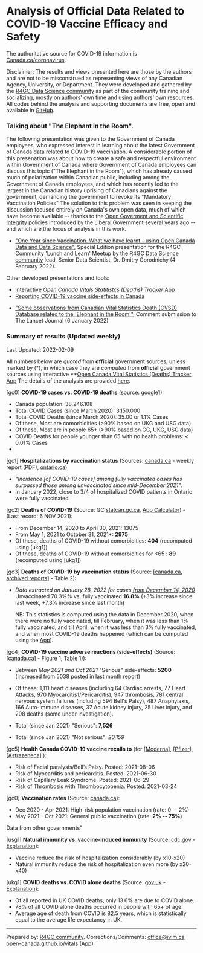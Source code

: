 <!-- Open Canada Vital Statistics Application Resources
Analysis of Official Data Related to COVID-19 Vaccine Efficacy and Safety
-->

Analysis of Official Data Related to COVID-19 Vaccine Efficacy and Safety
==================================================

The authoritative source for COVID-19 information is [Canada.ca/coronavirus](https://www.canada.ca/en/public-health/services/diseases/coronavirus-disease-covid-19.html).

Disclaimer:  The results and views presented here are those by the authors and are not to be misconstrued as representing  views of
any Canadian Agency, University, or Department. They were developed and gathered by the [R4GC Data Science community](https://open-canada.github.io/r4gc/index.html#r4gc-community) as part of the community training and socializing, mostly on authors' own time and using authors' own resources.
All codes behind the analysis and supporting documents are free, open and available in [GitHub](https://github.com/open-canada/vitals/). 

<!-- 
-   ["Statistical analysis of official data sources related to vaccine efficacy and  safety (NEW EVIDENCE SINCE OCTOBER
    2021)"](https://open-canada.github.io/vitals/analysis)
-->

<!-- 
[Open Canada Vitals Statitistcs (Deaths) Tracker App](https://open-canada.github.io/Apps/vitals) | [Reporting COVID-19 vaccine side-effects in Canada](report-side-effects)  | 


[Open Canada Vitals Statitistcs (Deaths) Tracker App](https://open-canada.github.io/Apps/vitals) | ["One Year since Vaccination..." (Presentation)](https://open-canada.github.io/vitals/r4gc-meetup-2022-02-04-SpecialEdition(OneYearOfVaccineInCanada).pdf) | ["Some observations related tothe 'Elephant in the Room'" (Research Paper)](https://open-canada.github.io/vitals/comment.pdf) | [Reporting COVID-19 vaccine side-effects in Canada](report-side-effects)  | 


qqq | www | eee 
the | eee | eee

-->

### Talking about "The Elephant in the Room". 
<!-- How to defend the constitutional freedom and scientific integgity in the times of crisis-->

<!-- by a Senior Government of Canada Data Scientist, Dr. Dmitry Gorodnichy, the lead and moderator of the [R4GC Data Science community](https://open-canada.github.io/r4gc/index.html#r4gc-community)  group, -
, which started on January 29, 2021 and which continues till present,
-->

<!--   , all bound by the [Code of Conduct](conduct_code_conduite_eng.pdf) which instructs employees to refrain from making  criticisms of  the Government
of Canada, 
We refrain from making public criticisms of the CBSA and/or the Government
of Canada including posting critical comments on social media fora. -->

The following presentation was given to the Government of Canada employees, who expressed interest in learning about the  latest Government of Canada data related to COVID-19 vaccination. 
A considerable portion of this presenation was about how to create a safe and respectful environment within Government of Canada where Government of Canada employees can discuss this topic ("The Elephant in the Room"), which has already caused much of polarization within Canadian public, including among the Government of Canada employees, and which has recently led to  the largest in the Canadian history uprising of Canadians against the government, demanding the government to revoke its "Mandatory Vaccination Policies" <!-- as being scientifically, ethically,  legally, and economically unjustified. -->
The solution to  this problem  was seen in keeping the discussion focused entirely on  Canada's own open data, much of which have become available -- thanks to the [Open Goverment and Scientific Integrity](https://open-canada.github.io/r4gc/open-policies.html#open-policies) policies introduced by the  Liberal Government several years ago -- and which are the focus of analysis in  this work. 

<!-- A lot of effort in this presentation was given to applaud many of the Government of Canada efforts -->

- ["One Year since Vaccination. What we have learnt - using Open Canada Data and Data Science"](https://github.com/open-canada/vitals/blob/main/docs/r4gc-meetup-2022-02-04-SpecialEdition(OneYearOfVaccineInCanada).pdf), 
Special Edition presentation for the R4GC Community 'Lunch and Learn' Meetup  by the [R4GC Data Science community](https://open-canada.github.io/r4gc/index.html#r4gc-community)  lead, Senior Data Scientist, Dr. Dmitry Gorodnichy (4 February 2022).

Other developed presentations and tools:

- [Interactive *Open Canada Vitals Statitistcs (Deaths) Tracker* App](https://open-canada.github.io/Apps/vitals) 
- [Reporting COVID-19 vaccine side-effects in Canada](report-side-effects)  
<!-- - ["One Year since Vaccination. What we have learnt - using Open Canada Data and Data Science"](https://github.com/open-canada/vitals/blob/main/docs/r4gc-meetup-2022-02-04-SpecialEdition(OneYearOfVaccineInCanada).pdf), 
Special Edition presentation for the R4GC Community 'Lunch and Learn' Meetup --> 
<!-- by the community lead, Senior Data Scientist, Dr. Dmitry Gorodnichy (4 February 2022) -->
-  ["Some observations from Canadian Vital Statistics Death (CVSD) Database related to
    the 'Elephant in the Room'"](https://open-canada.github.io/vitals/comment.pdf), Comment submission to The Lancet Journal (6 January 2022)



<!-- ## Analyses of Sources -->


### Summary of results (Updated weekly)

Last Updated: 2022-02-09

All numbers below are *quoted* from **official** government sources, unless marked by (\*), in which case they are *computed* from
**official** government sources using  interactive  **[Open Canada Vital Statistics (Deaths) Tracker App](https://open-canada.github.io/Apps/vitals) 
The details of the analysis are provided [here](analysis).
<!-- Corrections and comments are welcome and should be email to [office @ ivim . ca] -->
 



<!--Because the data posted in the official sources changes weekly, the numbers presented below  may not match exactly the currently posted statistics. They should be still close enough (within 95% range) to the currently posted numbers -->
<!-- Data for up to October 2021 are used to allow comparison between adverse reactions
statistics and deaths statistics, the latter being reported with several months delay. -->
<!-- which are available up to October only. -->


[gc0] **COVID-19 cases vs. COVID-19 deaths** (source: [google1](https://www.google.com/search?q=canada+covid+cases&oq=canada+covid+cases)):

- Canada population: 38.246.108
- Total COVID Cases (since March 2020): 3.150.000
- Total COVID Deaths (since March 2020): 35.00 or 1.1% Cases
- Of these, Most are comorbidities (>90% based on UKG and USG data)
- Of these, Most are in people 65+ (>90% based on GC, UKG, USG data)
- COVID Deaths for people younger than 65 with no health problems: < 0.01% Cases
- 
<!-- 
- About 0.0xxx% of COVID-19 cases result in hospitalizations, 0.00yy% result in ICU, and 0.000z% in deaths, about 10% of which  COVID-deaths only - TBC
-->


[gc1] **Hospitalizations by vaccination status** (Sources:
[canada.ca](https://www.canada.ca/en/public-health/services/diseases/coronavirus-disease-covid-19/epidemiological-economic-research-data.html) - weekly report (PDF), [ontario.ca](https://covid-19.ontario.ca/data/hospitalizations#hospitalizationsByVaccinationStatus))

-  *“Incidence [of COVID-19 cases] among fully vaccinated cases has surpassed those among unvaccinated since mid-December 2021”*. 
-  In January 2022, close to 3/4 of hospitalized COVID patients in Ontario were fully vaccinated

<!-- -  The proportion of fully-vaccinated hospitalizations has been increasing since December 2021.-->
<!-- - and continues* to increase -->

<!-- ONTARIO
Last updated: February 3, 2022 at 10:31 a.m. (EST): Hosp. 536 vs 1383, ICU 179 vs 211
Last updated: February 6, 2022 at 10:31 a.m. (EST): 484 + 100, vs. 1264, 158 + 10 vs. 174
-->

[gc2]  **Deaths of COVID-19** (Source: GC
    [statcan.gc.ca](https://www150.statcan.gc.ca/t1/tbl1/en/tv.action?pid=1310081001), [App
    Calculator](https://o-canada.shinyapps.io/vitals/#section-statistics)) - (Last record: 6 NOV 2021):


- From December 14, 2020 to  April 30, 2021: 13075
- From May 1,  2021 to  October 31, 2021*: **2975** 
- Of these, deaths of COVID-19 without comorbidities: **404** (recomputed using [ukg1])
- Of these, deaths of COVID-19 without comorbidities for \<65 : **89** (recomputed  using [ukg1])

<!-- 
- For comparison (in the same period): Cancer -- , ...

- All COVID-19 since the start of pandemic: with comorbidities --, without comorbidities -- , without for \<65 years old -- 
- For comparison, since the start of pandemic other caueses of death: Cancer -- , ...
- For comparison, Deaths from Flu without comorbidities (10-year historical average): 
-->

[gc3]  **Deaths of COVID-19 by vaccination status** (Source:
    [[canada.ca](https://health-infobase.canada.ca/covid-19/epidemiological-summary-covid-19-cases.html#a9), [archived reports](https://github.com/open-canada/vitals/tree/main/docs/Epidemiological-summary-of-COVID-19-cases-in-Canada-Canada.ca)] -
    Table 2):

- *Data extracted on January 28, 2022 for cases <u>from December 14, 2020</u>* <br>
  Unvaccinated 70.3%% vs. fully vaccinated **16.8%** (+3% increase since last week, +7.3% increase since last month) <p>
  NB: This statistics is computed using the  data in December 2020, when there were no fully vaccinated, till February, when it was less than 1% fully vaccinated, and till April, when it was less than 3% fully vaccinated, and when  most COVID-19 deaths happened (which can be computed using the  [App](https://open-canada.github.io/App/vitals)).  
 
 
 
<!-- 
- *Data extracted on January 28, 2022 for cases from December 14, 2020 up until January 15, 2022 (n=1,458,433) <br> 
unvaccinated 70.3%% vs. fully vaccinated **16.8%** (+3% increase since last week)
- *Data extracted on January 21, 2022 for cases from December 14, 2020 up until January 08, 2022 (n=1,341,192)*: <br> 
unvaccinated 72.8% vs. fully vaccinated **13.8%** (+4.3% increase since December 14)
- *Data extracted on December 15, 2021 for cases from December 14, 2020 up until November 27, 2021 (n=882,988)*: <br> 
unvaccinated 76.1% vs. fully vaccinated **9.5%**

--> 

 

[gc4]  **COVID-19 vaccine adverse reactions (side-effects)** (Source: 
    [[canada.ca](https://health-infobase.canada.ca/covid-19/vaccine-safety/)] - Figure 1, Table 1)):

- Between *May 2021 and Oct 2021* "Serious" side-effects: **5200** (increased from 5038 posted in last month report)
-  Of these: 1,111 heart diseases (including 64 Cardiac arrests, 77 Heart Attacks, 970
    Myocarditis1/Pericarditis), 947 thrombosis, 781 central nervous system failures
    (including 594 Bell's Palsy), 487 Anaphylaxis, 166 Auto-immune diseases, 37 Acute
    kidney injury, 25 Liver injury, and 208 deaths (some under investigation).
    

- Total (since Jan 2021) "Serious": **7,526** 
- Total (since Jan 2021) "Not serious": *20,159*    

<!-- 
- Many are not reported or published yet, like the one  [here](https://open-canada.github.io/vitals/SideEffectReporting-example-1.pdf)
 - Adverse reaction, not reported yet in Canada but reported in US: -->


[gc5]  **Health Canada COVID-19 vaccine recalls to** (for 
[[Moderna](https://recalls-rappels.canada.ca/en/search/site?search_api_fulltext=moderna)], 
[[Pfizer](https://recalls-rappels.canada.ca/en/search/site?search_api_fulltext=pfizer)], 
[[Astrazeneca](https://recalls-rappels.canada.ca/en/search/site?search_api_fulltext=astrazeneca)]
):

- Risk of Facial paralysis/Bell’s Palsy. Posted: 2021-08-06 
- Risk of Myocarditis and pericarditis. Posted: 2021-06-30
- Risk of Capillary Leak Syndrome. Posted: 2021-06-29
- Risk of Thrombosis with Thrombocytopenia. Posted: 2021-03-24


[gc0]  **Vaccination rates** (Source:
    [canada.ca](https://health-infobase.canada.ca/covid-19/vaccination-coverage/)):
    
- Dec 2020 - Apr 2021: High-risk population vaccination (rate: 0 -- 2%)
- May 2021 - Oct 2021: General public  vaccination (rate: **2% -- 75%**)


<!-- 
#### CONCLUSION: Open Canada data that has become available since the start of COVID-19 vaccination in Canada <u>do not</u> support the COVID-19  vaccine manufacturers\' claims about  vaccine efficacy and safety.
-->

Data from other governments"
 
 
[usg1] **Natural immunity vs. vaccine-induced immunity** (Source: [cdc.gov](https://www.cdc.gov/mmwr/volumes/71/wr/mm7104e1.htm) - [Explanation](https://www.youtube.com/watch?v=eK83QqbNOmU)):


- Vaccine reduce the risk of hospitalization considerably (by x10-x20)
- Natural immunity  reduce the risk of hospitalization even more (by x20-x40)
<!-- - Natural immunity with vaccination  is not better, possibly worse, than Natural immunityslightly reduced  after vaccination -->

[ukg1] **COVID deaths vs. COVID alone deaths** (Source: [gov.uk](https://www.ons.gov.uk/aboutus/transparencyandgovernance/freedomofinformationfoi/deathsfromcovid19withnootherunderlyingcauses) - [Explanation](https://www.youtube.com/watch?v=9UHvwWWcjYw)):

- Of all reported in UK COVID deaths, only 13.6%  are due to COVID alone. 
- 78% of all COVID alone deaths occurred in people with 65+ of age.
- Average age of death from COVID is 82.5 years, which is statistically equal to the average life expectancy in UK.



<!-- 
#### Additional  references:  

 
-   ["COVID-19 vaccine efficacy and effectiveness—the elephant (not) in the room"]("https://doi.org/10.1016/S2666-5247(21)00069-0"), The Lancet, VOLUME 2, ISSUE 7, E279-E280 (1 July 2021)
-   ["US COVID-19 Vaccines Proven to Cause More Harm than Good Based on Pivotal Clinical Trial Data Analyzed Using the Proper Scientific Endpoint 'All Cause Severe Morbidity'"](https://www.scivisionpub.com/pdfs/us-covid19-vaccines-proven-to-cause-more-harm-than-good-based-on-pivotal-clinical-trial-data-analyzed-using-the-proper-scientific--1811.pdf),  Trends Internal  Medicine,  2021; 1(1): 1-6, (25 August 2021).
-   ["Why are we vaccinating children against COVID-19?"](https://doi.org/10.1016/j.toxrep.2021.08.010), Toxicology Reports, Volume 8 (14 September 2021) 


<!-- , which is a bit tricky, if you don't know what to write in some manadary form fields.  But when you know, it takes 10 mins to do it. -->

<!--
### Additional tools and resources:

- [Report COVID-19 vaccine side-effect](report-side-effect)
- [Open Canada Vital Statistics (Deaths) Tracker App: <https://open-canada.github.io/Apps/vitals>. 
- Repository of archived
 
 
- [Justice Centre for Constitutional Freedoms](https://www.jccf.ca)

-->

<!--  
Any Canadian can report vaccine side-effect, as a consumer, i.e., without a doctor, at the 
Heath Canada portal. This is how you do it:

-   Check if your symptoms are reported in the US COVID Vaccine Adverse Event Reports
    (VAERS): [vaers.hhs.gov](https://openvaers.com). 
-   Go to the Health Canada Voluntary Side Effect Reporting portal :
    <https://hpr-rps.hres.ca/side-effects-reporting-form.php?form=voluntary>
-   Submit electronic form there as shown in this 
    [Example](https://open-canada.github.io/vitals/SideEffectReporting-example-1.pdf). (
    There are three places there you need to know how to fill out: in Section B: Patient
    ID write your initials; in Section D: Product DIN and Product Name - paste the
    vaccine names (and batch/lot number, if available), as printed on your receipt. )
-   Call Heath Canada Voluntary Reporting support line: Tel. 866-234-2345, if you still
    have problems submitting the form, leave a message, they should respond within 24
    hours. )
    
-->

<!-- 
 -   Check if your symptoms are reported in the US COVID Vaccine Adverse Event Reports
    (VAERS): [vaers.hhs.gov](https://openvaers.com). 
-   Check if your vaccine batch (aka lot), which is printed on your vaccination receipt, is among the ["bad ones"](https://www.howbad.info), according to VAERS data. -->    
<!--   
     
#### Personal declarations

-   *"A Personal Declaration Of Opposition To The Abuse of Our Charter of Rights and
    Freedoms By The State"* by Hon. Brian Peckford (the last living First Minister who
    helped craft the Constitution Act 1982 and The Charter of Rights and Freedoms that
    forms part of it): [pdf (with
    links)](https://open-canada.github.io/vitals/brian-peckford-declaration.pdf), [html
    (with
    comments)](https://peckford42.wordpress.com/2022/01/02/a-personal-declaration-of-opposition-to-the-abuse-of-our-charter-of-rights-and-freedoms-by-the-state/)




-->

<hr>


Prepared by: [R4GC community](https://open-canada.github.io/r4gc/index.html#r4gc-community). Corrections/Comments: <office@ivim.ca>       
[open-canada.github.io/vitals](https://open-canada.github.io/vitals)  ([App](https://open-canada.github.io/App/vitals))


